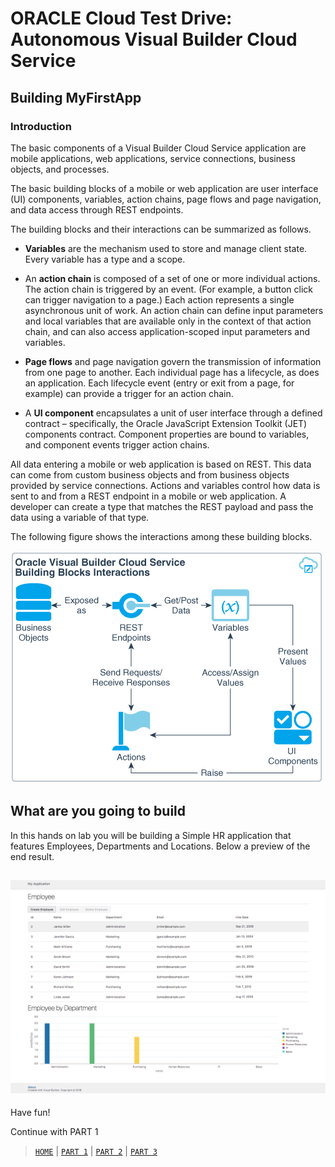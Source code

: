 # ORACLE Cloud Test Drive: Autonomous Visual Builder Cloud Service

## Building MyFirstApp

### Introduction
The basic components of a Visual Builder Cloud Service application are mobile applications, web applications, service connections, business objects, and processes.

The basic building blocks of a mobile or web application are user interface (UI) components, variables, action chains, page flows and page navigation, and data access through REST endpoints.

The building blocks and their interactions can be summarized as follows.

+ **Variables** are the mechanism used to store and manage client state. Every variable has a type and a scope.

+ An **action chain** is composed of a set of one or more individual actions. The action chain is triggered by an event. (For example, a button click can trigger navigation to a page.) Each action represents a single asynchronous unit of work. An action chain can define input parameters and local variables that are available only in the context of that action chain, and can also access application-scoped input parameters and variables.

+ **Page flows** and page navigation govern the transmission of information from one page to another. Each individual page has a lifecycle, as does an application. Each lifecycle event (entry or exit from a page, for example) can provide a trigger for an action chain.

+ A **UI component** encapsulates a unit of user interface through a defined contract – specifically, the Oracle JavaScript Extension Toolkit (JET) components contract. Component properties are bound to variables, and component events trigger action chains.

All data entering a mobile or web application is based on REST. This data can come from custom business objects and from business objects provided by service connections. Actions and variables control how data is sent to and from a REST endpoint in a mobile or web application. A developer can create a type that matches the REST payload and pass the data using a variable of that type.

The following figure shows the interactions among these building blocks.

![alt text](../resources/images/bo/bb-interactions.png "Logo Title Text 1")

## What are you going to build
In this hands on lab you will be building a Simple HR application that features Employees, Departments and Locations.
Below a preview of the end result.

![Finished Application](../resources/images/ResultScreen.png "Finished Application")
----
Have fun!

Continue with PART 1

> [`HOME`](../README.md) | [`PART 1`](PART_1.md) | [`PART 2`](PART_2.md) | [`PART 3`](PART_3.md)

